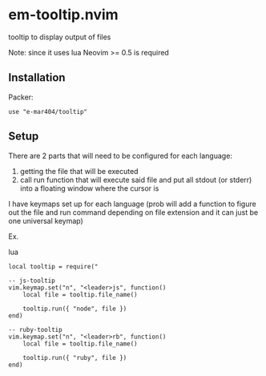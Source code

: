 # em-tooltip.nvim

tooltip to display output of files

Note: since it uses lua Neovim >= 0.5 is required

## Installation

Packer:

```
use "e-mar404/tooltip"
```

## Setup

There are 2 parts that will need to be configured for each language:
1. getting the file that will be executed
2. call run function that will execute said file and put all stdout (or stderr) into a floating window where the cursor is

I have keymaps set up for each language (prob will add a function to figure out the file and run command depending on file extension and it can just be one universal keymap)

Ex. 

lua
``` 
local tooltip = require("

-- js-tooltip
vim.keymap.set("n", "<leader>js", function()
    local file = tooltip.file_name()

    tooltip.run({ "node", file })
end)

-- ruby-tooltip
vim.keymap.set("n", "<leader>rb", function()
    local file = tooltip.file_name()

    tooltip.run({ "ruby", file })
end)
```
